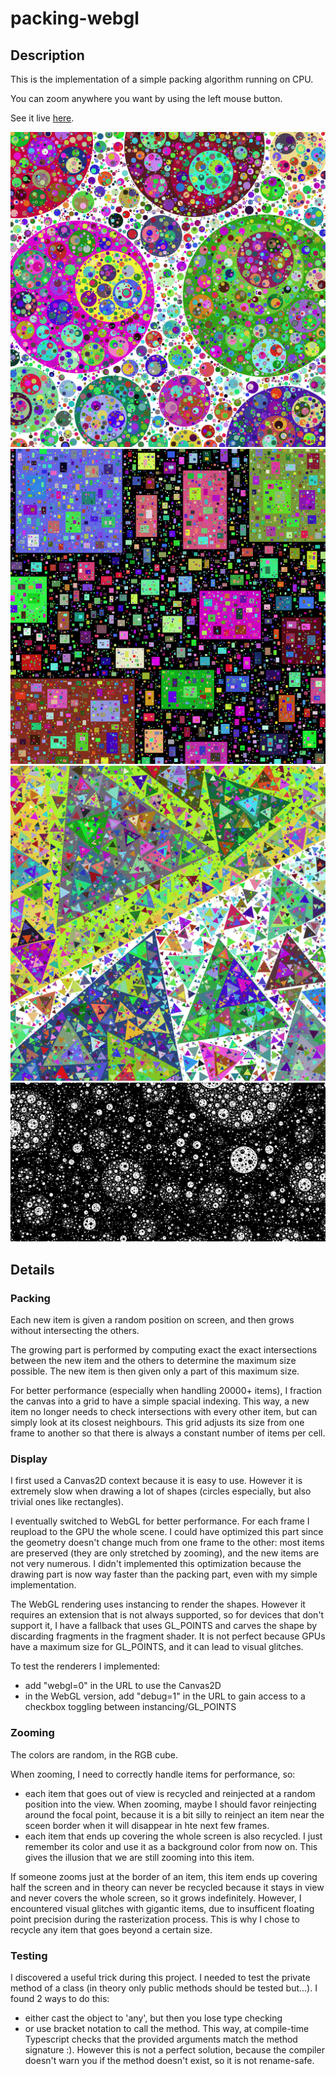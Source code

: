 # packing-webgl

## Description
This is the implementation of a simple packing algorithm running on CPU. 

You can zoom anywhere you want by using the left mouse button.

See it live [here](https://piellardj.github.io/packing-webgl/?page%3Acanvas%3Afullscreen=true).

![Screenshot](src/readme/circles.png)
![Screenshot](src/readme/rectangles.png)
![Screenshot](src/readme/triangles.png)
![Screenshot](src/readme/cheese.png)

## Details

### Packing
Each new item is given a random position on screen, and then grows without intersecting the others.

The growing part is performed by computing exact the exact intersections between the new item and the others to determine the maximum size possible. The new item is then given only a part of this maximum size.

For better performance (especially when handling 20000+ items), I fraction the canvas into a grid to have a simple spacial indexing. This way, a new item no longer needs to check intersections with every other item, but can simply look at its closest neighbours. This grid adjusts its size from one frame to another so that there is always a constant number of items per cell.

### Display
I first used a Canvas2D context because it is easy to use. However it is extremely slow when drawing a lot of shapes (circles especially, but also trivial ones like rectangles).

I eventually switched to WebGL for better performance. For each frame I reupload to the GPU the whole scene. I could have optimized this part since the geometry doesn't change much from one frame to the other: most items are preserved (they are only stretched by zooming), and the new items are not very numerous. I didn't implemented this optimization because the drawing part is now way faster than the packing part, even with my simple implementation.

The WebGL rendering uses instancing to render the shapes. However it requires an extension that is not always supported, so for devices that don't support it, I have a fallback that uses GL_POINTS and carves the shape by discarding fragments in the fragment shader. It is not perfect because GPUs have a maximum size for GL_POINTS, and it can lead to visual glitches.

To test the renderers I implemented:
- add "webgl=0" in the URL to use the Canvas2D
- in the WebGL version, add "debug=1" in the URL to gain access to a checkbox toggling between instancing/GL_POINTS

### Zooming
The colors are random, in the RGB cube.

When zooming, I need to correctly handle items for performance, so:
- each item that goes out of view is recycled and reinjected at a random position into the view. When zooming, maybe I should favor reinjecting around the focal point, because it is a bit silly to reinject an item near the sceen border when it will disappear in hte next few frames.
- each item that ends up covering the whole screen is also recycled. I just remember its color and use it as a background color from now on. This gives the illusion that we are still zooming into this item.

If someone zooms just at the border of an item, this item ends up covering half the screen and in theory can never be recycled because it stays in view and never covers the whole screen, so it grows indefinitely. However, I encountered visual glitches with gigantic items, due to insufficent floating point precision during the rasterization process. This is why I chose to recycle any item that goes beyond a certain size.

### Testing
I discovered a useful trick during this project.
I needed to test the private method of a class (in theory only public methods should be tested but...). I found 2 ways to do this:
- either cast the object to 'any', but then you lose type checking
- or use bracket notation to call the method. This way, at compile-time Typescript checks that the provided arguments match the method signature :). However this is not a perfect solution, because the compiler doesn't warn you if the method doesn't exist, so it is not rename-safe.